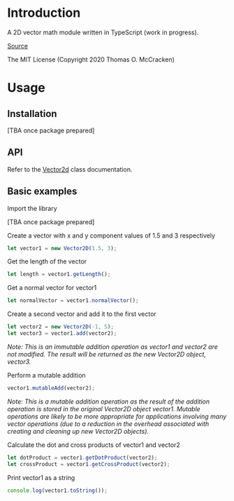 # Introduction

A 2D vector math module written in TypeScript (work in progress).

[Source](https://github.com/tommccracken/vector-2d)

The MIT License (Copyright 2020 Thomas O. McCracken)

# Usage

## Installation

[TBA once package prepared]

## API

Refer to the [Vector2d](https://tommccracken.github.io/vector-2d/classes/_mod_.vector2d.html) class documentation.

## Basic examples

Import the library

[TBA once package prepared]

Create a vector with x and y component values of 1.5 and 3 respectively

```javascript
let vector1 = new Vector2D(1.5, 3);
```

Get the length of the vector

```javascript
let length = vector1.getLength();
```

Get a normal vector for vector1

```javascript
let normalVector = vector1.normalVector();
```

Create a second vector and add it to the first vector

```javascript
let vector2 = new Vector2D(-1, 5);
let vector3 = vector1.add(vector2);
```

*Note: This is an immutable addition operation as vector1 and vector2 are not modified. The result will be returned as the new Vector2D object, vector3.*

Perform a mutable addition

```javascript
vector1.mutableAdd(vector2);
```

*Note: This is a mutable addition operation as the result of the addition operation is stored in the original Vector2D object vector1. Mutable operations are likely to be more appropriate for applications involving many vector operations (due to a reduction in the overhead associated with creating and cleaning up new Vector2D objects).*

Calculate the dot and cross products of vector1 and vector2

```javascript
let dotProduct = vector1.getDotProduct(vector2);
let crossProduct = vector1.getCrossProduct(vector2);
```

Print vector1 as a string

```javascript
console.log(vector1.toString());
```
